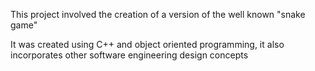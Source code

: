 This project involved the creation of a version of the well known "snake game"

It was created using C++ and object oriented programming, it also incorporates other software engineering design concepts
